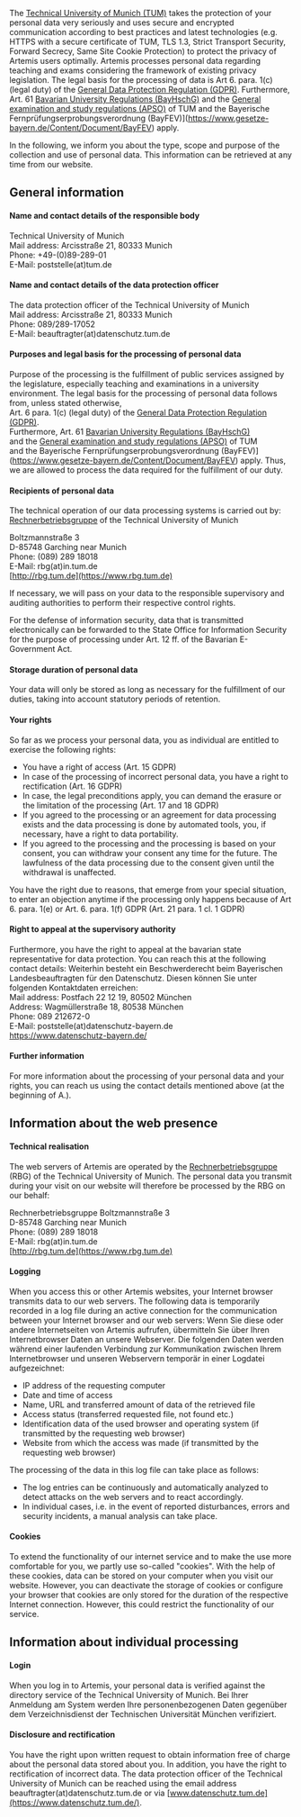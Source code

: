 The [Technical University of Munich (TUM)](https://www.tum.de/) takes the protection of your personal data very seriously and uses secure and encrypted communication according to
best practices and latest technologies (e.g. HTTPS with a secure certificate of TUM, TLS 1.3, Strict Transport Security, Forward Secrecy, Same Site Cookie Protection) to protect
the privacy of Artemis users optimally.
Artemis processes personal data regarding teaching and exams considering the framework of existing privacy legislation.
The legal basis for the processing of data is Art 6. para. 1(c) (legal duty) of the  [General Data Protection Regulation (GDPR)](http://data.europa.eu/eli/reg/2016/679/oj).
Furthermore, Art. 61 [Bavarian University Regulations (BayHschG)](https://www.gesetze-bayern.de/Content/Document/BayHSchG)
and the [General examination and study regulations (APSO)](https://portal.mytum.de/archiv/kompendium_rechtsangelegenheiten/apso/folder_listing) of TUM
and the Bayerische Fernprüfungserprobungsverordnung (BayFEV)](https://www.gesetze-bayern.de/Content/Document/BayFEV) apply.

In the following, we inform you about the type, scope and purpose of the collection and use of personal data. This information can be retrieved at any time from our website.

## General information

#### Name and contact details of the responsible body

Technical University of Munich  
Mail address: Arcisstraße 21, 80333 Munich  
Phone: +49-(0)89-289-01  
E-Mail: poststelle(at)tum.de

#### Name and contact details of the data protection officer

The data protection officer of the Technical University of Munich  
Mail address: Arcisstraße 21, 80333 Munich  
Phone: 089/289-17052  
E-Mail: beauftragter(at)datenschutz.tum.de

#### Purposes and legal basis for the processing of personal data

Purpose of the processing is the fulfillment of public services assigned by the legislature, especially teaching and examinations in a university environment.
The legal basis for the processing of personal data follows from, unless stated otherwise,  
Art. 6 para. 1(c) (legal duty) of the [General Data Protection Regulation (GDPR)](http://data.europa.eu/eli/reg/2016/679/oj).   
Furthermore, Art. 61 [Bavarian University Regulations (BayHschG)](https://www.gesetze-bayern.de/Content/Document/BayHSchG)  
and the [General examination and study regulations (APSO)](https://portal.mytum.de/archiv/kompendium_rechtsangelegenheiten/apso/folder_listing) of TUM  
and the Bayerische Fernprüfungserprobungsverordnung (BayFEV)](https://www.gesetze-bayern.de/Content/Document/BayFEV) apply.
Thus, we are allowed to process the data required for the fulfillment of our duty.

#### Recipients of personal data

The technical operation of our data processing systems is carried out by:
[Rechnerbetriebsgruppe](https://www.rbg.tum.de) of the Technical University of Munich

Boltzmannstraße 3  
D-85748 Garching near Munich  
Phone: (089) 289 18018  
E-Mail: rbg(at)in.tum.de  
[http://rbg.tum.de](https://www.rbg.tum.de)

If necessary, we will pass on your data to the responsible supervisory and auditing authorities to perform their respective control rights.

For the defense of information security, data that is transmitted electronically can be forwarded to the State Office for Information Security for the purpose of processing under
Art. 12 ff. of the Bavarian E-Government Act.

#### Storage duration of personal data

Your data will only be stored as long as necessary for the fulfillment of our duties, taking into account statutory periods of retention.

#### Your rights

So far as we process your personal data, you as individual are entitled to exercise the following rights:

* You have a right of access (Art. 15 GDPR)
* In case of the processing of incorrect personal data, you have a right to rectification (Art. 16 GDPR)
* In case, the legal preconditions apply, you can demand the erasure or the limitation of the processing (Art. 17 and 18 GDPR)
* If you agreed to the processing or an agreement for data processing exists and the data processing is done by automated tools, you, if necessary, have a right to data
  portability.
* If you agreed to the processing and the processing is based on your consent, you can withdraw your consent any time for the future. The lawfulness of the data processing due to
  the consent given until the withdrawal is unaffected.

You have the right due to reasons, that emerge from your special situation, to enter an objection anytime if the processing only happens because of Art 6. para. 1(e) or Art. 6.
para. 1(f) GDPR (Art. 21 para. 1 cl. 1 GDPR)

#### Right to appeal at the supervisory authority

Furthermore, you have the right to appeal at the bavarian state representative for data protection. You can reach this at the following contact details:
Weiterhin besteht ein Beschwerderecht beim Bayerischen Landesbeauftragten für den Datenschutz. Diesen können Sie unter folgenden Kontaktdaten erreichen:  
Mail address: Postfach 22 12 19, 80502 München  
Address: Wagmüllerstraße 18, 80538 München  
Phone: 089 212672-0  
E-Mail: poststelle(at)datenschutz-bayern.de  
https://www.datenschutz-bayern.de/

#### Further information

For more information about the processing of your personal data and your rights, you can reach us using the contact details mentioned above (at the beginning of A.).

## Information about the web presence

#### Technical realisation

The web servers of Artemis are operated by the [Rechnerbetriebsgruppe](https://www.rbg.tum.de) (RBG) of the Technical University of Munich.
The personal data you transmit during your visit on our website will therefore be processed by the RBG on our behalf:

Rechnerbetriebsgruppe Boltzmannstraße 3  
D-85748 Garching near Munich  
Phone: (089) 289 18018  
E-Mail: rbg(at)in.tum.de  
[http://rbg.tum.de](https://www.rbg.tum.de)

#### Logging

When you access this or other Artemis websites, your Internet browser transmits data to our web servers.
The following data is temporarily recorded in a log file during an active connection for the communication between your Internet browser and our web servers:
Wenn Sie diese oder andere Internetseiten von Artemis aufrufen, übermitteln Sie über Ihren Internetbrowser Daten an unsere Webserver. Die folgenden Daten werden während einer
laufenden Verbindung zur Kommunikation zwischen Ihrem Internetbrowser und unseren Webservern temporär in einer Logdatei aufgezeichnet:

* IP address of the requesting computer
* Date and time of access
* Name, URL and transferred amount of data of the retrieved file
* Access status (transferred requested file, not found etc.)
* Identification data of the used browser and operating system (if transmitted by the requesting web browser)
* Website from which the access was made (if transmitted by the requesting web browser)

The processing of the data in this log file can take place as follows:

* The log entries can be continuously and automatically analyzed to detect attacks on the web servers and to react accordingly.
* In individual cases, i.e. in the event of reported disturbances, errors and security incidents, a manual analysis can take place.

#### Cookies

To extend the functionality of our internet service and to make the use more comfortable for you, we partly use so-called "cookies".
With the help of these cookies, data can be stored on your computer when you visit our website. However, you can deactivate the storage of cookies or configure your browser that
cookies are only stored for the duration of the respective Internet connection.
However, this could restrict the functionality of our service.

## Information about individual processing

#### Login

When you log in to Artemis, your personal data is verified against the directory service of the Technical University of Munich.
Bei Ihrer Anmeldung am System werden Ihre personenbezogenen Daten gegenüber dem Verzeichnisdienst der Technischen Universität München verifiziert.

#### Disclosure and rectification

You have the right upon written request to obtain information free of charge about the personal data stored about you. In addition, you have the right to rectification of incorrect
data.
The data protection officer of the Technical University of Munich can be reached using the email address beauftragter(at)datenschutz.tum.de or
via [www.datenschutz.tum.de](https://www.datenschutz.tum.de/).

